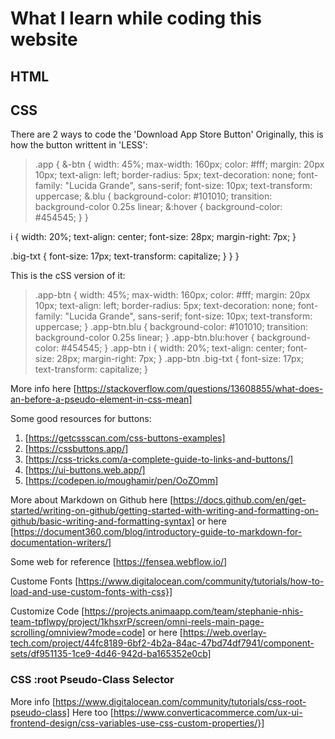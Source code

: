 # What I learn while coding this website
## HTML

## CSS 
There are 2 ways to code the 'Download App Store Button'
Originally, this is how the button writtent in 'LESS':
>.app {
  &-btn {
   width: 45%;
   max-width: 160px;
   color: #fff;
   margin: 20px 10px;
   text-align: left;
   border-radius: 5px;
   text-decoration: none;
   font-family: "Lucida Grande", sans-serif;
   font-size: 10px;
   text-transform: uppercase;
   &.blu {
    background-color: #101010;
    transition: background-color 0.25s linear;
    &:hover {
     background-color: #454545;
    }
   }

   i {
    width: 20%;
    text-align: center;
    font-size: 28px;
    margin-right: 7px;
   }

   .big-txt {
    font-size: 17px;
    text-transform: capitalize;
   }
  }
 }

 This is the cSS version of it: 
 >.app-btn {
	 width: 45%;
	 max-width: 160px;
	 color: #fff;
	 margin: 20px 10px;
	 text-align: left;
	 border-radius: 5px;
	 text-decoration: none;
	 font-family: "Lucida Grande", sans-serif;
	 font-size: 10px;
	 text-transform: uppercase;
}
 .app-btn.blu {
	 background-color: #101010;
	 transition: background-color 0.25s linear;
}
 .app-btn.blu:hover {
	 background-color: #454545;
}
 .app-btn i {
	 width: 20%;
	 text-align: center;
	 font-size: 28px;
	 margin-right: 7px;
}
 .app-btn .big-txt {
	 font-size: 17px;
	 text-transform: capitalize;
}
 
More info here [https://stackoverflow.com/questions/13608855/what-does-an-before-a-pseudo-element-in-css-mean]

Some good resources for buttons: 
1. [https://getcssscan.com/css-buttons-examples]
2. [https://cssbuttons.app/]
3. [https://css-tricks.com/a-complete-guide-to-links-and-buttons/]
4. [https://ui-buttons.web.app/]
5. [https://codepen.io/moughamir/pen/OoZOmm]

More about Markdown on Github here [https://docs.github.com/en/get-started/writing-on-github/getting-started-with-writing-and-formatting-on-github/basic-writing-and-formatting-syntax]
or here [https://document360.com/blog/introductory-guide-to-markdown-for-documentation-writers/]

Some web for reference [https://fensea.webflow.io/]

Custome Fonts [https://www.digitalocean.com/community/tutorials/how-to-load-and-use-custom-fonts-with-css}]

Customize Code [https://projects.animaapp.com/team/stephanie-nhis-team-tpflwpy/project/1khsxrP/screen/omni-reels-main-page-scrolling/omniview?mode=code]
or here [https://web.overlay-tech.com/project/44fc8189-6bf2-4b2a-84ac-47bd74df7941/component-sets/df951135-1ce9-4d46-942d-ba165352e0cb]

### CSS :root Pseudo-Class Selector
More info [https://www.digitalocean.com/community/tutorials/css-root-pseudo-class]
Here too [https://www.converticacommerce.com/ux-ui-frontend-design/css-variables-use-css-custom-properties/}]



 


